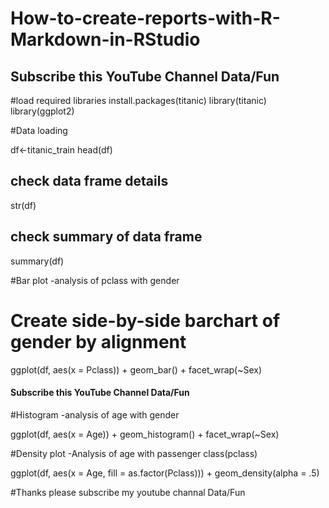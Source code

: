 # How-to-create-reports-with-R-Markdown-in-RStudio

## Subscribe this YouTube Channel Data/Fun
#load required libraries
install.packages(titanic)
library(titanic)
library(ggplot2)


#Data loading

df<-titanic_train
head(df)



## check data frame details


str(df)


## check summary of data frame 


summary(df)



#Bar plot -analysis of pclass with gender
# Create side-by-side barchart of gender by alignment


ggplot(df, aes(x = Pclass)) + 
  geom_bar() + 
  facet_wrap(~Sex)


#### Subscribe this YouTube Channel Data/Fun
#Histogram -analysis of age with gender


ggplot(df, aes(x = Age)) + 
  geom_histogram() + 
  facet_wrap(~Sex)



#Density plot -Analysis of age with passenger class(pclass)

ggplot(df, aes(x = Age, fill = as.factor(Pclass))) +
  geom_density(alpha = .5)


#Thanks please subscribe my youtube channal Data/Fun

